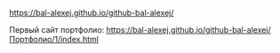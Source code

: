 https://bal-alexej.github.io/github-bal-alexej/

Первый сайт портфолио: https://bal-alexej.github.io/github-bal-alexej/Портфолио/1/index.html
